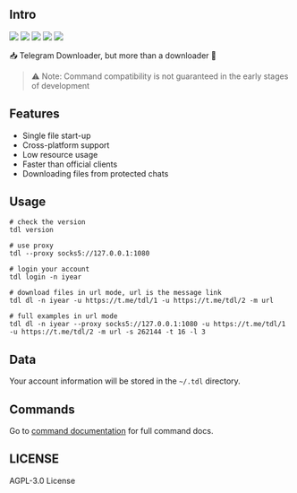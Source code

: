## Intro

![](https://img.shields.io/github/go-mod/go-version/iyear/tdl?style=flat-square)
![](https://img.shields.io/github/license/iyear/tdl?style=flat-square)
![](https://img.shields.io/github/workflow/status/iyear/tdl/master%20builder?style=flat-square)
![](https://img.shields.io/github/v/release/iyear/tdl?color=red&style=flat-square)
![](https://img.shields.io/github/last-commit/iyear/tdl?style=flat-square)

📥 Telegram Downloader, but more than a downloader 🚀

> ⚠ Note: Command compatibility is not guaranteed in the early stages of development

## Features

- Single file start-up
- Cross-platform support
- Low resource usage
- Faster than official clients
- Downloading files from protected chats

## Usage

```shell
# check the version
tdl version

# use proxy
tdl --proxy socks5://127.0.0.1:1080

# login your account
tdl login -n iyear

# download files in url mode, url is the message link
tdl dl -n iyear -u https://t.me/tdl/1 -u https://t.me/tdl/2 -m url

# full examples in url mode
tdl dl -n iyear --proxy socks5://127.0.0.1:1080 -u https://t.me/tdl/1 -u https://t.me/tdl/2 -m url -s 262144 -t 16 -l 3
```

## Data

Your account information will be stored in the `~/.tdl` directory.

## Commands

Go to [command documentation](docs/command/tdl.md) for full command docs.

## LICENSE

AGPL-3.0 License
